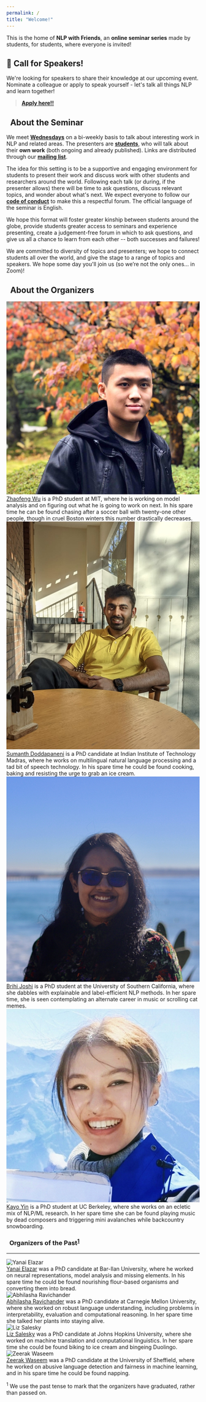 ```yaml
---
permalink: /
title: "Welcome!"
---
```



This is the home of **NLP with Friends**, 
an **online seminar series** made by students, for students, where everyone is invited!

## 📢 **Call for Speakers!**
We're looking for speakers to share their knowledge at our upcoming event. Nominate a colleague or apply to speak yourself - let's talk all things NLP and learn together! 
> [**Apply here!!**](https://t.co/cjgsZ7sleA)


## <i class="fas fa-fw fa-chalkboard-teacher"></i>&nbsp; About the Seminar

We meet [**Wednesdays**](/faq/#when-do-we-meet) on a bi-weekly basis to talk about interesting work in NLP and related areas. The presenters are [**students**](/faq/#who-are-our-speakers), who will talk about their **own work** (both ongoing and already published). Links are distributed through our [**mailing list**](/faq/#how-do-i-join-the-mailing-list).

The idea for this setting is to be a supportive and engaging environment for students to present their work and discuss work with other students and researchers around the world. 
Following each talk (or during, if the presenter allows) there will be time to ask questions, discuss relevant topics, and wonder about what's next.
We expect everyone to follow our [**code of conduct**](/code-of-conduct) to make this a respectful forum.
The official language of the seminar is English.

We hope this format will foster greater kinship between students around the globe, provide students greater access to seminars and experience presenting, create a judgement-free forum in which to ask questions, and give us all a chance to learn from each other -- both successes and failures!

We are committed to diversity of topics and presenters; we hope to connect students all over the world, and give the stage to a range of topics and speakers. 
<span title="(Lennon, 1971)">We hope some day you'll join us (so we’re not the only ones... in Zoom)!</span>


## <i class="fas fa-fw fa-people-arrows"></i>&nbsp; About the Organizers

<div class="organizer-wrapper organizer-left">
  <div class="organizer-img">
    <img src="/assets/images/organizers/zhaofeng.jpg" alt="Zhaofeng Wu">
  </div>
  <div class="organizer-bio">
    <a href="https://zhaofengwu.github.io/" target="_blank">Zhaofeng Wu</a> is a PhD student at MIT, where he is working on model analysis and on figuring out what he is going to work on next. In his spare time he can be found chasing after a soccer ball with twenty-one other people, though in cruel Boston winters this number drastically decreases.
  </div>
</div>

<div class="organizer-wrapper organizer-left">
  <div class="organizer-img">
    <img src="/assets/images/organizers/sumanth.jpg" alt="Sumanth Doddapaneni">
  </div>
  <div class="organizer-bio">
    <a href="https://sumanthd17.github.io" target="_blank">Sumanth Doddapaneni</a> is a PhD candidate at Indian Institute of Technology Madras, where he works on multilingual natural language processing and a tad bit of speech technology. In his spare time he could be found cooking, baking and resisting the urge to grab an ice cream.
  </div>
</div>

<div class="organizer-wrapper organizer-left">
  <div class="organizer-img">
    <img src="/assets/images/organizers/brihi.jpg" alt="Brihi Joshi">
  </div>
  <div class="organizer-bio">
    <a href="https://brihijoshi.github.io" target="_blank">Brihi Joshi</a> is a PhD student at the University of Southern California, where she dabbles with explainable and label-efficient NLP methods. In her spare time, she is seen contemplating an alternate career in music or scrolling cat memes. 
  </div>
</div>

<div class="organizer-wrapper organizer-right">
  <div class="organizer-img">
    <img src="/assets/images/organizers/kayo.jpg" alt="Kayo Yin">
  </div>
  <div class="organizer-bio">
    <a href="https://kayoyin.github.io" target="_blank">Kayo Yin</a> is a PhD student at UC Berkeley, where she works on an ecletic mix of NLP/ML research. In her spare time she can be found playing music by dead composers and triggering mini avalanches while backcountry snowboarding.
  </div>
</div>


### <i class="fas fa-user-friends"></i>&nbsp; Organizers of the Past<sup>[1](#footnote1)</sup>
<hr>

<div class="organizer-wrapper organizer-left">
  <div class="organizer-img">
    <img src="/assets/images/organizers/yanai.jpg" alt="Yanai Elazar">
  </div>
  <div class="organizer-bio">
    <a href="https://yanaiela.github.io/" target="_blank">Yanai Elazar</a> was a PhD candidate at Bar-Ilan University, where he worked on neural representations, model analysis and missing elements. In his spare time he could be found nourishing flour-based organisms and converting them into bread.
  </div>
</div>

<div class="organizer-wrapper organizer-right">
  <div class="organizer-img">
    <img src="/assets/images/organizers/lasha.jpg" alt="Abhilasha Ravichander">
  </div>
  <div class="organizer-bio">
    <a href="https://www.cs.cmu.edu/~aravicha/" target="_blank">Abhilasha Ravichander</a> was a PhD candidate at Carnegie Mellon University, where she worked on robust language understanding, including problems in interpretability, evaluation and computational reasoning. In her spare time she talked her plants into staying alive.
  </div>
</div>

<div class="organizer-wrapper organizer-left">
  <div class="organizer-img">
    <img src="/assets/images/organizers/liz.jpg" alt="Liz Salesky">
  </div>
  <div class="organizer-bio">
    <a href="http://esalesky.github.io/" target="_blank">Liz Salesky</a> was a PhD candidate at Johns Hopkins University, where she worked on machine translation and computational linguistics. In her spare time she could be found biking to ice cream and bingeing Duolingo.
  </div>
</div>

<div class="organizer-wrapper organizer-right">
  <div class="organizer-img">
    <img src="/assets/images/organizers/zee.jpg" alt="Zeerak Waseem">
  </div>
  <div class="organizer-bio">
    <a href="https://twitter.com/ZeerakW" target="_blank">Zeerak Waseem</a> was a PhD candidate at the University of Sheffield, where he worked on abusive language detection and fairness in machine learning, and in his spare time he could be found napping.
  </div>
</div>

<a name="footnote1"><sup>1</sup></a> We use the past tense to mark that the organizers have graduated, rather than passed on.


<meta name="twitter:card" content="summary_large_image" />
<meta name="twitter:site" content="@NLPwithFriends" />
<meta name="twitter:creator" content="@NLPwithFriends" />
<meta name="twitter:title" content="NLP with Friends" />
<meta name="twitter:description" content="An online seminar series covering topics relating to NLP -- made for students, by students." />
<meta name="twitter:image" content="https://nlpwithfriends.com/assets/images/logo.png" />
